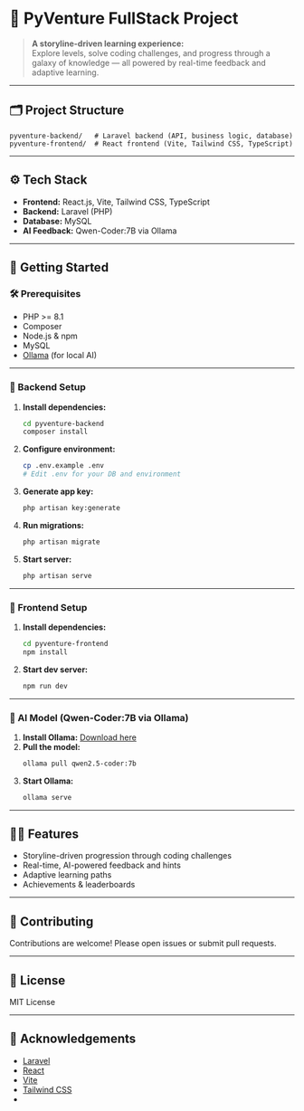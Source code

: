 # 🚀 PyVenture FullStack Project

> **A storyline-driven learning experience:**  
> Explore levels, solve coding challenges, and progress through a galaxy of knowledge — all powered by real-time feedback and adaptive learning.

---

## 🗂️ Project Structure

```
pyventure-backend/   # Laravel backend (API, business logic, database)
pyventure-frontend/  # React frontend (Vite, Tailwind CSS, TypeScript)
```

---

## ⚙️ Tech Stack

- **Frontend:** React.js, Vite, Tailwind CSS, TypeScript
- **Backend:** Laravel (PHP)
- **Database:** MySQL
- **AI Feedback:** Qwen-Coder:7B via Ollama

---

## 🚦 Getting Started

### 🛠️ Prerequisites

- PHP >= 8.1
- Composer
- Node.js & npm
- MySQL
- [Ollama](https://ollama.com/) (for local AI)

---

### 🔧 Backend Setup

1. **Install dependencies:**
   ```sh
   cd pyventure-backend
   composer install
   ```
2. **Configure environment:**
   ```sh
   cp .env.example .env
   # Edit .env for your DB and environment
   ```
3. **Generate app key:**
   ```sh
   php artisan key:generate
   ```
4. **Run migrations:**
   ```sh
   php artisan migrate
   ```
5. **Start server:**
   ```sh
   php artisan serve
   ```

---

### 🎨 Frontend Setup

1. **Install dependencies:**
   ```sh
   cd pyventure-frontend
   npm install
   ```
2. **Start dev server:**
   ```sh
   npm run dev
   ```

---

### 🤖 AI Model (Qwen-Coder:7B via Ollama)

1. **Install Ollama:** [Download here](https://ollama.com/download)
2. **Pull the model:**
   ```sh
   ollama pull qwen2.5-coder:7b
   ```
3. **Start Ollama:**
   ```sh
   ollama serve
   ```

---

## 🧑‍🚀 Features

- Storyline-driven progression through coding challenges
- Real-time, AI-powered feedback and hints
- Adaptive learning paths
- Achievements & leaderboards

---

## 🤝 Contributing

Contributions are welcome! Please open issues or submit pull requests.

---

## 📄 License

MIT License

---

## 🙏 Acknowledgements

- [Laravel](https://laravel.com/)
- [React](https://react.dev/)
- [Vite](https://vitejs.dev/)
- [Tailwind CSS](https://tailwindcss.com/)
-
